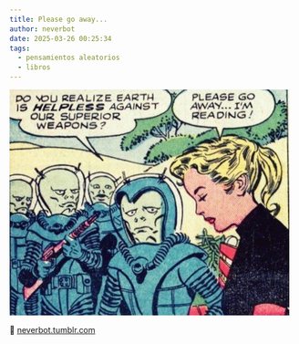 ```yaml
---
title: Please go away...
author: neverbot
date: 2025-03-26 00:25:34
tags:
  - pensamientos aleatorios
  - libros
---
```


![please go away i'm reading](./please-go-away/please-go-away-im-reading.jpg)

🔗 [neverbot.tumblr.com](https://neverbot.tumblr.com/post/653696868968235008)
